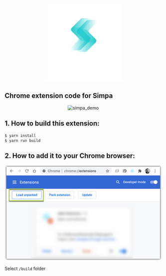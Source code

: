 <p align="center"> <img src="src/logo.png" alt="simpa_logo" width="250"/> </p>
<h2>Chrome extension code for Simpa </h2>
<p align="center"> <img src="assets/readme/demo.gif" alt="simpa_demo"/> </p>

## 1. How to build this extension:

```
$ yarn install
$ yarn run build
```

## 2. How to add it to your Chrome browser:

![](./assets/readme/2020-12-04_15-18-20.jpg)

Select `/build` folder


